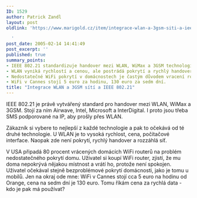 ```yaml
---
ID: 1529
author: Patrick Zandl
layout: post
oldlink: 'https://www.marigold.cz/item/integrace-wlan-a-3gsm-siti-a-ieee-802-21

  '
post_date: 2005-02-14 14:41:49
post_excerpt: ''
published: true
summary_points:
- IEEE 802.21 standardizuje handover mezi WLAN, WiMax a 3GSM technologiemi.
- WLAN vyniká rychlostí a cenou, ale postrádá pokrytí a rychlý handover.
- Nedostatečné WiFi pokrytí v domácnostech je častým důvodem vracení routerů.
- WiFi v Cannes stojí 5 euro za hodinu, 130 euro za sedm dní.
title: "Integrace WLAN a 3GSM sítí a IEEE 802.21"
---
```


<p>IEEE 802.21 je právě vytvářený standard pro handover mezi WLAN, WiMax a 3GSM. Stojí za ním Airwave, Intel, Microsoft a InterDigital. I proto jsou třeba SMS podporované na IP, aby prošly přes WLAN.</p>

<p>Zákazník si vybere to nejlepší z každé technologie a pak to očekává od té druhé technologie. U WLAN je to vysoká rychlost, cena, počítačové interface. Naopak zde není pokrytí, rychlý handover a rozzáhlá síť.</p>

<p>V USA připadá 80 procent vrácených domácích WiFi routerů na problém nedostatečného pokrytí domu. Uživatel si koupí WiFi router, zjistí, že mu doma nepokrývá nějakou místnost a vrátí ho, protože není spokojen. Uživatel očekával stejně bezproblémové pokrytí domácnosti, jako je tomu u mobilů. 
Jen na okraj ode mne: WiFi v Cannes stojí cca 5 euro na hodinu od Orange, cena na sedm dní je 130 euro. Tomu říkám cena za rychlá data - kdo je pak má používat?
</p>